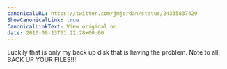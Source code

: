 ```yaml
---
canonicalURL: https://twitter.com/jmjordan/status/24335837429
ShowCanonicalLink: true
CanonicalLinkText: View original on
date: 2010-09-13T01:22:28+00:00
---
```

Luckily that is only my back up disk that is having the problem. Note to all: BACK UP YOUR FILES!!!